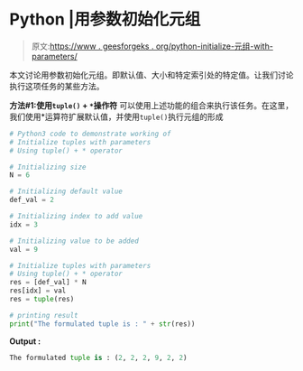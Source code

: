 # Python |用参数初始化元组

> 原文:[https://www . geesforgeks . org/python-initialize-元组-with-parameters/](https://www.geeksforgeeks.org/python-initialize-tuples-with-parameters/)

本文讨论用参数初始化元组。即默认值、大小和特定索引处的特定值。让我们讨论执行这项任务的某些方法。

**方法#1:使用`tuple()` + `*`操作符**
可以使用上述功能的组合来执行该任务。在这里，我们使用*运算符扩展默认值，并使用`tuple()`执行元组的形成

```py
# Python3 code to demonstrate working of
# Initialize tuples with parameters
# Using tuple() + * operator

# Initializing size 
N = 6

# Initializing default value 
def_val = 2

# Initializing index to add value 
idx = 3 

# Initializing value to be added 
val = 9

# Initialize tuples with parameters
# Using tuple() + * operator
res = [def_val] * N
res[idx] = val 
res = tuple(res)

# printing result
print("The formulated tuple is : " + str(res))
```

**Output :**

```py
The formulated tuple is : (2, 2, 2, 9, 2, 2)

```